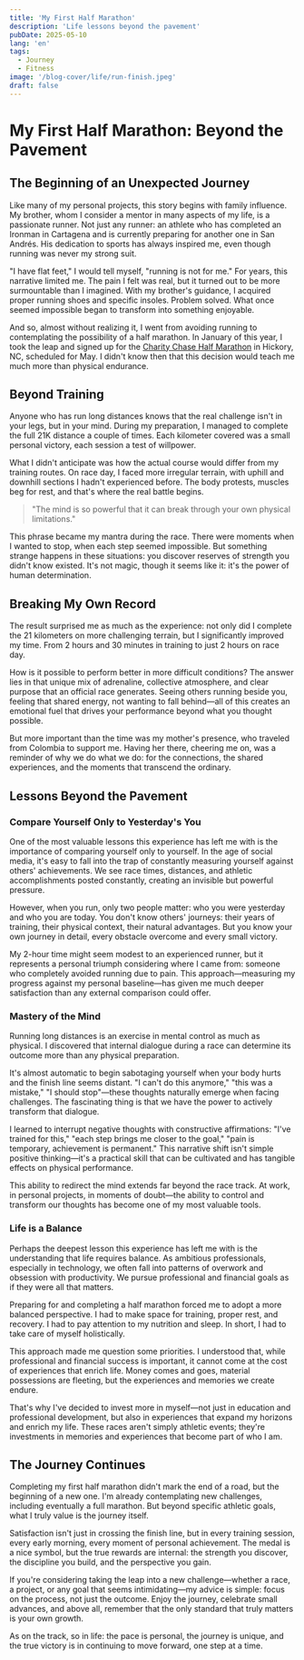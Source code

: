 ```yaml
---
title: 'My First Half Marathon'
description: 'Life lessons beyond the pavement'
pubDate: 2025-05-10
lang: 'en'
tags: 
  - Journey
  - Fitness
image: '/blog-cover/life/run-finish.jpeg'
draft: false
---
```


# My First Half Marathon: Beyond the Pavement

## The Beginning of an Unexpected Journey

Like many of my personal projects, this story begins with family influence. My brother, whom I consider a mentor in many aspects of my life, is a passionate runner. Not just any runner: an athlete who has completed an Ironman in Cartagena and is currently preparing for another one in San Andrés. His dedication to sports has always inspired me, even though running was never my strong suit.

"I have flat feet," I would tell myself, "running is not for me." For years, this narrative limited me. The pain I felt was real, but it turned out to be more surmountable than I imagined. With my brother's guidance, I acquired proper running shoes and specific insoles. Problem solved. What once seemed impossible began to transform into something enjoyable.

And so, almost without realizing it, I went from avoiding running to contemplating the possibility of a half marathon. In January of this year, I took the leap and signed up for the [Charity Chase Half Marathon](https://runsignup.com/Race/Info/NC/Hickory/CharityChaseHalfMarathon) in Hickory, NC, scheduled for May. I didn't know then that this decision would teach me much more than physical endurance.

## Beyond Training

Anyone who has run long distances knows that the real challenge isn't in your legs, but in your mind. During my preparation, I managed to complete the full 21K distance a couple of times. Each kilometer covered was a small personal victory, each session a test of willpower.

What I didn't anticipate was how the actual course would differ from my training routes. On race day, I faced more irregular terrain, with uphill and downhill sections I hadn't experienced before. The body protests, muscles beg for rest, and that's where the real battle begins.

> "The mind is so powerful that it can break through your own physical limitations."

This phrase became my mantra during the race. There were moments when I wanted to stop, when each step seemed impossible. But something strange happens in these situations: you discover reserves of strength you didn't know existed. It's not magic, though it seems like it: it's the power of human determination.

## Breaking My Own Record

The result surprised me as much as the experience: not only did I complete the 21 kilometers on more challenging terrain, but I significantly improved my time. From 2 hours and 30 minutes in training to just 2 hours on race day.

How is it possible to perform better in more difficult conditions? The answer lies in that unique mix of adrenaline, collective atmosphere, and clear purpose that an official race generates. Seeing others running beside you, feeling that shared energy, not wanting to fall behind—all of this creates an emotional fuel that drives your performance beyond what you thought possible.

But more important than the time was my mother's presence, who traveled from Colombia to support me. Having her there, cheering me on, was a reminder of why we do what we do: for the connections, the shared experiences, and the moments that transcend the ordinary.

## Lessons Beyond the Pavement

### Compare Yourself Only to Yesterday's You

One of the most valuable lessons this experience has left me with is the importance of comparing yourself only to yourself. In the age of social media, it's easy to fall into the trap of constantly measuring yourself against others' achievements. We see race times, distances, and athletic accomplishments posted constantly, creating an invisible but powerful pressure.

However, when you run, only two people matter: who you were yesterday and who you are today. You don't know others' journeys: their years of training, their physical context, their natural advantages. But you know your own journey in detail, every obstacle overcome and every small victory.

My 2-hour time might seem modest to an experienced runner, but it represents a personal triumph considering where I came from: someone who completely avoided running due to pain. This approach—measuring my progress against my personal baseline—has given me much deeper satisfaction than any external comparison could offer.

### Mastery of the Mind

Running long distances is an exercise in mental control as much as physical. I discovered that internal dialogue during a race can determine its outcome more than any physical preparation.

It's almost automatic to begin sabotaging yourself when your body hurts and the finish line seems distant. "I can't do this anymore," "this was a mistake," "I should stop"—these thoughts naturally emerge when facing challenges. The fascinating thing is that we have the power to actively transform that dialogue.

I learned to interrupt negative thoughts with constructive affirmations: "I've trained for this," "each step brings me closer to the goal," "pain is temporary, achievement is permanent." This narrative shift isn't simple positive thinking—it's a practical skill that can be cultivated and has tangible effects on physical performance.

This ability to redirect the mind extends far beyond the race track. At work, in personal projects, in moments of doubt—the ability to control and transform our thoughts has become one of my most valuable tools.

### Life is a Balance

Perhaps the deepest lesson this experience has left me with is the understanding that life requires balance. As ambitious professionals, especially in technology, we often fall into patterns of overwork and obsession with productivity. We pursue professional and financial goals as if they were all that matters.

Preparing for and completing a half marathon forced me to adopt a more balanced perspective. I had to make space for training, proper rest, and recovery. I had to pay attention to my nutrition and sleep. In short, I had to take care of myself holistically.

This approach made me question some priorities. I understood that, while professional and financial success is important, it cannot come at the cost of experiences that enrich life. Money comes and goes, material possessions are fleeting, but the experiences and memories we create endure.

That's why I've decided to invest more in myself—not just in education and professional development, but also in experiences that expand my horizons and enrich my life. These races aren't simply athletic events; they're investments in memories and experiences that become part of who I am.

## The Journey Continues

Completing my first half marathon didn't mark the end of a road, but the beginning of a new one. I'm already contemplating new challenges, including eventually a full marathon. But beyond specific athletic goals, what I truly value is the journey itself.

Satisfaction isn't just in crossing the finish line, but in every training session, every early morning, every moment of personal achievement. The medal is a nice symbol, but the true rewards are internal: the strength you discover, the discipline you build, and the perspective you gain.

If you're considering taking the leap into a new challenge—whether a race, a project, or any goal that seems intimidating—my advice is simple: focus on the process, not just the outcome. Enjoy the journey, celebrate small advances, and above all, remember that the only standard that truly matters is your own growth.

As on the track, so in life: the pace is personal, the journey is unique, and the true victory is in continuing to move forward, one step at a time.
